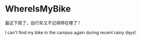 # WhereIsMyBike
最近下雨了，自行车又不记得停在哪了 !

I can't find my bike in the campus again during recent rainy days!
